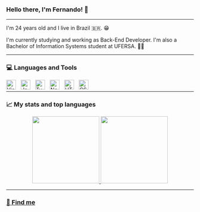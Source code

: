 ### Hello there, I'm Fernando! 👋

----

I'm 24 years old and I live in Brazil :brazil:. 😁

I'm currently studying and working as Back-End Developer. I'm also a Bachelor of Information Systems student at UFERSA. 👨‍🎓

----

### 💻 Languages and Tools


<img align="left" alt="Visual Studio Code" width="26px" src="https://cdn.jsdelivr.net/gh/devicons/devicon/icons/vscode/vscode-original.svg" style="padding-right:10px;"/>
<img align="left" alt="Javascript" width="26px" src="https://cdn.jsdelivr.net/gh/devicons/devicon/icons/javascript/javascript-original.svg" style="padding-right:10px;"/>
<img align="left" alt="Typescript" width="26px" src="https://cdn.jsdelivr.net/gh/devicons/devicon/icons/typescript/typescript-original.svg" style="padding-right:10px;"/>
<img align="left" alt="Nodejs" width="26px" src="https://cdn.jsdelivr.net/gh/devicons/devicon/icons/nodejs/nodejs-original.svg" style="padding-right:10px;"/>
<img align="left" alt="HTML5" width="26px" src="https://cdn.jsdelivr.net/gh/devicons/devicon/icons/html5/html5-original.svg" style="padding-right:10px;"/>
<img align="left" alt="CSS3" width="26px" src="https://cdn.jsdelivr.net/gh/devicons/devicon/icons/css3/css3-original.svg" style="padding-right:10px;"/>


<br>

----

### 📈 My stats and top languages

<div align="center">
  <a href="https://github.com/fernando427">
  <img height="180em" src="https://github-readme-stats.vercel.app/api?username=fernando427&show_icons=true&theme=algolia"/>
  <img height="180em" src="https://github-readme-stats.vercel.app/api/top-langs/?username=fernando427&layout=compact&langs_count=8&theme=algolia"/>
</div>

----

### 🔎 Find me
